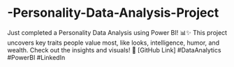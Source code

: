 # -Personality-Data-Analysis-Project
Just completed a Personality Data Analysis using Power BI! 📊✨ This project uncovers key traits people value most, like looks, intelligence, humor, and wealth. Check out the insights and visuals! 🔗 [GitHub Link] #DataAnalytics #PowerBI #LinkedIn
